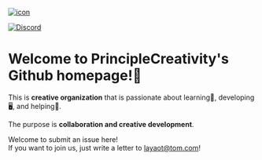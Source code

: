 <a href="https://principlecreativity.github.io">![icon](https://github.com/PrincipleCreativity/.github/blob/main/pictures/icon.jpg)</a>

<a href="https://discord.gg/48F8eF5Yra"><img alt="Discord" src="https://img.shields.io/discord/1066632898515578931?color=4a0080&label=discordcommunity&style=for-the-badge"></a>

# Welcome to PrincipleCreativity's Github homepage!🙌

This is **creative organization** that is passionate about learning📖, developing🖥️, and helping🤝.

The purpose is **collaboration and creative development**.

Welcome to submit an issue here!  
If you want to join us, just write a letter to layaot@tom.com!

